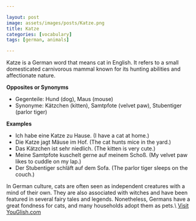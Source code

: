 ```yaml
---

layout: post
image: assets/images/posts/Katze.png
title: Katze
categories: [vocabulary]
tags: [german, animals]

---
```


Katze is a German word that means cat in English. It refers to a small domesticated carnivorous mammal known for its hunting abilities and affectionate nature. 

**Opposites or Synonyms**

- Gegenteile: Hund (dog), Maus (mouse)
- Synonyme: Kätzchen (kitten), Samtpfote (velvet paw), Stubentiger (parlor tiger)

**Examples**

- Ich habe eine Katze zu Hause. (I have a cat at home.)
- Die Katze jagt Mäuse im Hof. (The cat hunts mice in the yard.)
- Das Kätzchen ist sehr niedlich. (The kitten is very cute.)
- Meine Samtpfote kuschelt gerne auf meinem Schoß. (My velvet paw likes to cuddle on my lap.)
- Der Stubentiger schläft auf dem Sofa. (The parlor tiger sleeps on the couch.)

In German culture, cats are often seen as independent creatures with a mind of their own. They are also associated with witches and have been featured in several fairy tales and legends. Nonetheless, Germans have a great fondness for cats, and many households adopt them as pets.\ <a id="yg-widget-0" class="youglish-widget" data-query="Katze" data-lang="german" data-components="8412" data-auto-start="0" data-bkg-color="theme_light" data-title="How%20to%20pronounce%20Katze%20in%20German"  rel="nofollow" href="https://youglish.com">Visit YouGlish.com</a><script async src="https://youglish.com/public/emb/widget.js" charset="utf-8"></script>